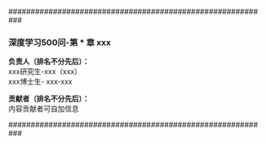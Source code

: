 ###########################################################

### 深度学习500问-第 * 章 xxx

**负责人（排名不分先后）：**  
xxx研究生-xxx（xxx）  
xxx博士生- 
xxx-xxx  


**贡献者（排名不分先后）：**  
内容贡献者可自加信息

###########################################################
